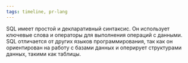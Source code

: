 ```yaml
---
tags: timeline, pr-lang
--- 
```


<span 
	  class='ob-timelines-interpretation' 
	  data-date='1974-12-15' 
	  data-event_title='SQL' 
	  data-class='pr-lang' 
	  data-interpretation_number='0'
	  data-title='Синтаксис'
	  > 
</span>

SQL имеет простой и декларативный синтаксис. Он использует ключевые слова и операторы для выполнения операций с данными. SQL отличается от других языков программирования, так как он ориентирован на работу с базами данных и оперирует структурами данных, такими как таблицы.